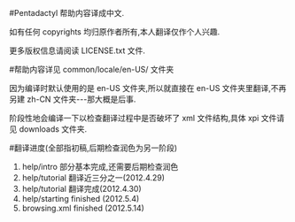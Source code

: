 #Pentadactyl 帮助内容译成中文.

如有任何 copyrights 均归原作者所有,本人翻译仅作个人兴趣.

更多版权信息请阅读 LICENSE.txt 文件.

#帮助内容详见 common/locale/en-US/ 文件夹

因为编译时默认使用的是 en-US 文件夹,所以就直接在 en-US 文件夹里翻译,不再另建 zh-CN 文件夹---那大概是后事.

阶段性地会编译一下以检查翻译过程中是否破坏了 xml 文件结构,具体 xpi 文件请见 downloads 文件夹.

#翻译进度(全部指初稿,后期检查润色为另一阶段)

1. help/intro 部分基本完成,还需要后期检查润色
2. help/tutorial 翻译近三分之一(2012.4.29)
3. help/tutorial 翻译完成(2012.4.30)
4. help/starting finished (2012.5.4) 
5. browsing.xml finished (2012.5.14)
